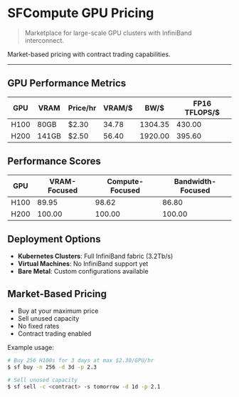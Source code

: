 # SFCompute GPU Pricing

> Marketplace for large-scale GPU clusters with InfiniBand interconnect.

Market-based pricing with contract trading capabilities.

---

## GPU Performance Metrics

| GPU  | VRAM  | Price/hr | VRAM/$ | BW/$    | FP16 TFLOPS/$ |
| ---- | ----- | -------- | ------ | ------- | ------------- |
| H100 | 80GB  | $2.30    | 34.78  | 1304.35 | 430.00        |
| H200 | 141GB | $2.50    | 56.40  | 1920.00 | 395.60        |

## Performance Scores

| GPU  | VRAM-Focused | Compute-Focused | Bandwidth-Focused |
| ---- | ------------ | --------------- | ----------------- |
| H100 | 89.95        | 98.62           | 86.80             |
| H200 | 100.00       | 100.00          | 100.00            |

## Deployment Options

- **Kubernetes Clusters**: Full InfiniBand fabric (3.2Tb/s)
- **Virtual Machines**: No InfiniBand support yet
- **Bare Metal**: Custom configurations available

## Market-Based Pricing

- Buy at your maximum price
- Sell unused capacity
- No fixed rates
- Contract trading enabled

Example usage:

```bash
# Buy 256 H100s for 3 days at max $2.30/GPU/hr
$ sf buy -n 256 -d 3d -p 2.3

# Sell unused capacity
$ sf sell -c <contract> -s tomorrow -d 1d -p 2.1
```
